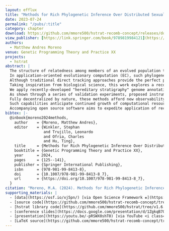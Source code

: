 ```yaml
---
layout: efflux
title: "Methods for Rich Phylogenetic Inference Over Distributed Sexual Populations"
date: 2023-07-24
permalink: "/pubs/:title"
category: chapter
download: https://github.com/mmore500/hstrat-recomb-concept/releases/download/v1.1.1/hstrat-recomb-concept.pdf
view_publisher: [https://link.springer.com/book/9789819984121](https://doi.org/10.1007/978-981-99-8413-8_7)
authors:
  - Matthew Andres Moreno
venue: Genetic Programming Theory and Practice XX
projects:
  - hstrat
abstract: |
  The structure of relatedness among members of an evolved population tells much of its evolutionary history.
  In application-oriented evolutionary computation (EC), such phylogenetic information can guide algorithm selection and tuning.
  Although traditional direct tracking approaches provide the perfect phylogenetic record, sexual recombination complicates management and analysis of this data.
  Taking inspiration from biological science, this work explores a reconstruction-based approach that uses end-state genetic information to estimate phylogenetic history after the fact.
  We apply recently-developed "hereditary stratigraphy" genome annotations to lineages with sexual recombination to design devices germane to species phylogenies and gene trees.
  As shown through a series of validation experiments, proposed instrumentation can discern genealogical history, population size changes, and selective sweeps.
  Fully decentralized by nature, these methods afford new observability at scale, in particular, for distributed EC systems.
  Such capabilities anticipate continued growth of computational resources available to EC.
  Accompanying open source software aims to expedite application of reconstruction-based phylogenetic analysis where pertinent.
bibtex: |-
  @inbook{moreno2024methods,
    author    = {Moreno, Matthew Andres},
    editor    = {Winkler, Stephan
                 and Trujillo, Leonardo
                 and Ofria, Charles
                 and Hu, Ting},
    title     = {Methods for Rich Phylogenetic Inference Over Distributed Sexual Populations},
    booktitle = {Genetic Programming Theory and Practice XX},
    year      = 2024,
    pages     = {125--141},
    publisher = {Springer International Publishing},
    isbn      = {978-981-99-8413-8},
    doi       = {10.1007/978-981-99-8413-8_7},
    url       = {https://doi.org/10.1007/978-981-99-8413-8_7},
  }
citation: "Moreno, M.A. (2024). Methods for Rich Phylogenetic Inference Over Distributed Sexual Populations. In: Winkler, S., Trujillo, L., Ofria, C., Hu, T. (eds) Genetic Programming Theory and Practice XX. Genetic and Evolutionary Computation. Springer, Singapore. https://doi.org/10.1007/978-981-99-8413-8_7"
supporting_materials: |
  - [data](https://osf.io/xj5pn/) [via Open Science Framework ❋](https://osf.io)
  - [source code](https://github.com/mmore500/hstrat-recomb-concept/tree/master) [via GitHub <i class="icon-github-1"></i>](https://github.com/)
  - [hstrat library code](https://github.com/mmore500/hstrat/tree/v1.6.1) [via GitHub <i class="icon-github-1"></i>](https://github.com/)
  - [conference slides](https://docs.google.com/presentation/d/1ZgkqB70hWHAu_hTCbByTgmZO8KqWdP4e/edit?usp=sharing&ouid=104286302849794528312) [via Google Slides](https://workspace.google.com/products/slides/)
  - [presentation](https://youtu.be/-pRSWX0shT0) [via YouTube <i class="icon-video"></i>](https://youtube.com)
  - [LaTeX source](https://github.com/mmore500/hstrat-recomb-concept/tree/master) [via GitHub <i class="icon-github-1"></i>](https://github.com/)
---
```

